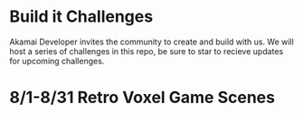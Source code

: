 # Build it Challenges
Akamai Developer invites the community to create and build with us. We will host a series of challenges in this repo, be sure to star to recieve updates for upcoming challenges.

# 8/1-8/31 Retro Voxel Game Scenes 
